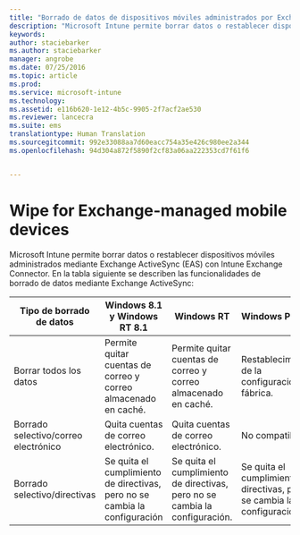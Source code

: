 ```yaml
---
title: "Borrado de datos de dispositivos móviles administrados por Exchange | Microsoft Intune"
description: "Microsoft Intune permite borrar datos o restablecer dispositivos móviles administrados mediante Exchange ActiveSync (EAS) con Intune Exchange Connector"
keywords: 
author: staciebarker
ms.author: staciebarker
manager: angrobe
ms.date: 07/25/2016
ms.topic: article
ms.prod: 
ms.service: microsoft-intune
ms.technology: 
ms.assetid: e116b620-1e12-4b5c-9905-2f7acf2ae530
ms.reviewer: lancecra
ms.suite: ems
translationtype: Human Translation
ms.sourcegitcommit: 992e33088aa7d60eacc754a35e426c980ee2a344
ms.openlocfilehash: 94d304a872f5890f2cf83a06aa222353cd7f61f6


---
```



# <a name="wipe-for-exchangemanaged-mobile-devices"></a>Wipe for Exchange-managed mobile devices
Microsoft Intune permite borrar datos o restablecer dispositivos móviles administrados mediante Exchange ActiveSync (EAS) con Intune Exchange Connector. En la tabla siguiente se describen las funcionalidades de borrado de datos mediante Exchange ActiveSync:

|Tipo de borrado de datos|Windows 8.1 y Windows RT 8.1|Windows RT|Windows Phone 8|iOS|Android|
|----------------|----------------------------------|--------------|-------------------|-------|-----------|
|Borrar todos los datos|Permite quitar cuentas de correo y correo almacenado en caché.|Permite quitar cuentas de correo y correo almacenado en caché.|Restablecimiento de la configuración de fábrica.|Restablecimiento de la configuración de fábrica.|Restablecimiento de la configuración de fábrica.|
|Borrado selectivo/correo electrónico|Quita cuentas de correo electrónico.|Quita cuentas de correo electrónico.|No compatible.|No compatible.|No compatible.|
|Borrado selectivo/directivas|Se quita el cumplimiento de directivas, pero no se cambia la configuración|Se quita el cumplimiento de directivas, pero no se cambia la configuración.|Se quita el cumplimiento de directivas, pero no se cambia la configuración.|Se quita el cumplimiento de directivas, pero no se cambia la configuración.|Se quita el cumplimiento de directivas, pero no se cambia la configuración.|



<!--HONumber=Oct16_HO3-->


